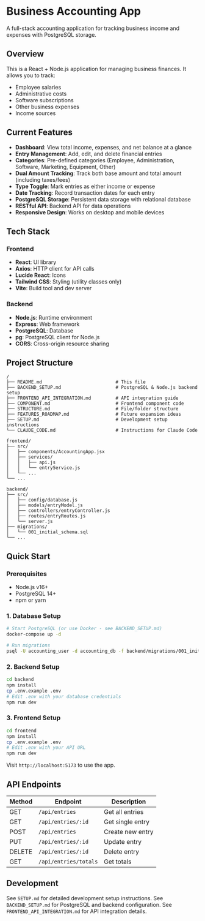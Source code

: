 # Business Accounting App

A full-stack accounting application for tracking business income and expenses with PostgreSQL storage.

## Overview

This is a React + Node.js application for managing business finances. It allows you to track:
- Employee salaries
- Administrative costs
- Software subscriptions
- Other business expenses
- Income sources

## Current Features

- **Dashboard**: View total income, expenses, and net balance at a glance
- **Entry Management**: Add, edit, and delete financial entries
- **Categories**: Pre-defined categories (Employee, Administration, Software, Marketing, Equipment, Other)
- **Dual Amount Tracking**: Track both base amount and total amount (including taxes/fees)
- **Type Toggle**: Mark entries as either income or expense
- **Date Tracking**: Record transaction dates for each entry
- **PostgreSQL Storage**: Persistent data storage with relational database
- **RESTful API**: Backend API for data operations
- **Responsive Design**: Works on desktop and mobile devices

## Tech Stack

### Frontend
- **React**: UI library
- **Axios**: HTTP client for API calls
- **Lucide React**: Icons
- **Tailwind CSS**: Styling (utility classes only)
- **Vite**: Build tool and dev server

### Backend
- **Node.js**: Runtime environment
- **Express**: Web framework
- **PostgreSQL**: Database
- **pg**: PostgreSQL client for Node.js
- **CORS**: Cross-origin resource sharing

## Project Structure

```
/
├── README.md                           # This file
├── BACKEND_SETUP.md                    # PostgreSQL & Node.js backend setup
├── FRONTEND_API_INTEGRATION.md         # API integration guide
├── COMPONENT.md                        # Frontend component code
├── STRUCTURE.md                        # File/folder structure
├── FEATURES_ROADMAP.md                 # Future expansion ideas
├── SETUP.md                            # Development setup instructions
└── CLAUDE_CODE.md                      # Instructions for Claude Code

frontend/
├── src/
│   ├── components/AccountingApp.jsx
│   ├── services/
│   │   ├── api.js
│   │   └── entryService.js
│   └── ...
└── ...

backend/
├── src/
│   ├── config/database.js
│   ├── models/entryModel.js
│   ├── controllers/entryController.js
│   ├── routes/entryRoutes.js
│   └── server.js
├── migrations/
│   └── 001_initial_schema.sql
└── ...
```

## Quick Start

### Prerequisites
- Node.js v16+
- PostgreSQL 14+
- npm or yarn

### 1. Database Setup
```bash
# Start PostgreSQL (or use Docker - see BACKEND_SETUP.md)
docker-compose up -d

# Run migrations
psql -U accounting_user -d accounting_db -f backend/migrations/001_initial_schema.sql
```

### 2. Backend Setup
```bash
cd backend
npm install
cp .env.example .env
# Edit .env with your database credentials
npm run dev
```

### 3. Frontend Setup
```bash
cd frontend
npm install
cp .env.example .env
# Edit .env with your API URL
npm run dev
```

Visit `http://localhost:5173` to use the app.

## API Endpoints

| Method | Endpoint | Description |
|--------|----------|-------------|
| GET | `/api/entries` | Get all entries |
| GET | `/api/entries/:id` | Get single entry |
| POST | `/api/entries` | Create new entry |
| PUT | `/api/entries/:id` | Update entry |
| DELETE | `/api/entries/:id` | Delete entry |
| GET | `/api/entries/totals` | Get totals |

## Development

See `SETUP.md` for detailed development setup instructions.
See `BACKEND_SETUP.md` for PostgreSQL and backend configuration.
See `FRONTEND_API_INTEGRATION.md` for API integration details.